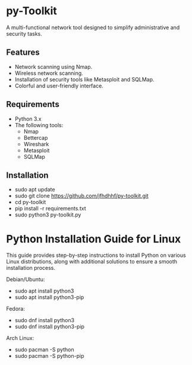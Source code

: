 # py-Toolkit

A multi-functional network tool designed to simplify administrative and security tasks.

## Features

- Network scanning using Nmap.
- Wireless network scanning.
- Installation of security tools like Metasploit and SQLMap.
- Colorful and user-friendly interface.

## Requirements

- Python 3.x
- The following tools:
  - Nmap
  - Bettercap
  - Wireshark
  - Metasploit
  - SQLMap

## Installation
- sudo apt update
- sudo git clone https://github.com/jfhdhhf/py-toolkit.git
- cd py-toolkit
- pip install -r requirements.txt
- sudo python3 py-toolkit.py

# Python Installation Guide for Linux

This guide provides step-by-step instructions to install Python on various Linux distributions, along with additional solutions to ensure a smooth installation process.

 Debian/Ubuntu:
 
- sudo apt install python3
- sudo apt install python3-pip

 Fedora:

- sudo dnf install python3
- sudo dnf install python3-pip

 Arch Linux:

- sudo pacman -S python
- sudo pacman -S python-pip
